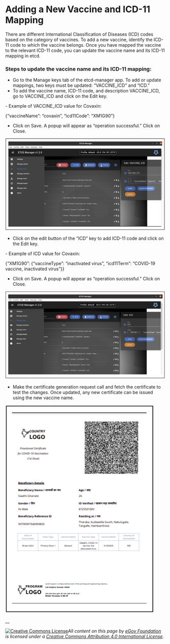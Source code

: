 # Adding a New Vaccine and ICD-11 Mapping

There are different International Classification of Diseases (ICD) codes based on the category of vaccines. To add a new vaccine, identify the ICD-11 code to which the vaccine belongs. Once you have mapped the vaccine to the relevant ICD-11 code, you can update the vaccine name and its ICD-11 mapping in etcd.

### Steps to update the vaccine name and its ICD-11 mapping:

* Go to the Manage keys tab of the etcd-manager app. To add or update mappings, two keys must be updated: “VACCINE\_ICD” and “ICD.”
* To add the vaccine name, ICD-11 code, and description VACCINE\_ICD, go to VACCINE\_ICD and click on the Edit key.&#x20;

&#x20;      \- Example of VACCINE\_ICD value for Covaxin:&#x20;

&#x20;        {“vaccineName”: “covaxin”, “icd11Code”: “XM1G90”}

* Click on Save. A popup will appear as “operation successful.” Click on Close.

![](<../../../../.gitbook/assets/Screenshot 2022-06-17 at 7.58.12 AM.png>)

* Click on the edit button of the “ICD” key to add ICD-11 code and click on the Edit key.

&#x20;     \- Example of ICD value for Covaxin:

&#x20;      {“XM1G90”: {“vaccineType”: “inactivated virus”, “icd11Term”: “COVID-19 vaccine, inactivated virus”\}}

* Click on Save. A popup will appear as “operation successful.” Click on Close.

![](<../../../../.gitbook/assets/Screenshot 2022-06-17 at 8.05.04 AM.png>)

* Make the certificate generation request call and fetch the certificate to test the changes. Once updated, any new certificate can be issued using the new vaccine name.

![This is a sample certificate generated with the new vaccine type, with ICD-11 code XM6JD5 and ICD-11 term: ‘COVID-19 vaccine, live attenuated virus.’](<../../../../.gitbook/assets/Screenshot 2022-06-17 at 8.07.20 AM.png>)

__

[![Creative Commons License](https://i.creativecommons.org/l/by/4.0/80x15.png)](http://creativecommons.org/licenses/by/4.0/)_All content on this page by_ [_eGov Foundation_](https://egov.org.in/) _is licensed under a_ [_Creative Commons Attribution 4.0 International License_](http://creativecommons.org/licenses/by/4.0/)_._                                 &#x20;
